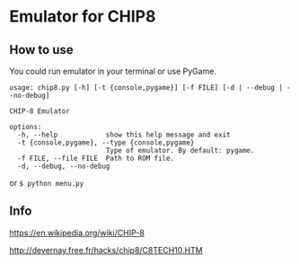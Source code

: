 # Emulator for CHIP8

## How to use

You could run emulator in your terminal or use PyGame.

```
usage: chip8.py [-h] [-t {console,pygame}] [-f FILE] [-d | --debug | --no-debug]

CHIP-8 Emulator

options:
  -h, --help            show this help message and exit
  -t {console,pygame}, --type {console,pygame}
                        Type of emulator. By default: pygame.
  -f FILE, --file FILE  Path to ROM file.
  -d, --debug, --no-debug
```

or `$ python menu.py`

## Info

https://en.wikipedia.org/wiki/CHIP-8

http://devernay.free.fr/hacks/chip8/C8TECH10.HTM
